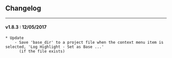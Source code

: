 ## Changelog
***

#### v1.8.3 : 12/05/2017

	* Update
		- Save 'base_dir' to a project file when the context menu item is selected, 'Log Highlight - Set as Base ...'
		  (if the file exists)
